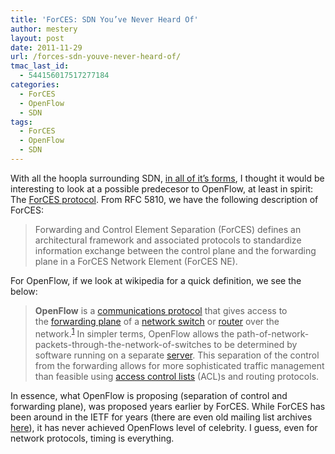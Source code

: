 ```yaml
---
title: 'ForCES: SDN You’ve Never Heard Of'
author: mestery
layout: post
date: 2011-11-29
url: /forces-sdn-youve-never-heard-of/
tmac_last_id:
  - 544156017517277184
categories:
  - ForCES
  - OpenFlow
  - SDN
tags:
  - ForCES
  - OpenFlow
  - SDN
---
```

With all the hoopla surrounding SDN, <a title="OpenFlow not the only path to network revolution" href="http://www.networkworld.com/news/2011/111711-sdn-openflow-253228.html" target="_blank">in all of it&#8217;s forms</a>, I thought it would be interesting to look at a possible predecesor to OpenFlow, at least in spirit: The <a title="ForCES Protocol" href="http://tools.ietf.org/html/rfc5810" target="_blank">ForCES protocol</a>. From RFC 5810, we have the following description of ForCES:

> Forwarding and Control Element Separation (ForCES) defines an architectural framework and associated protocols to standardize information exchange between the control plane and the forwarding plane in a ForCES Network Element (ForCES NE).

For OpenFlow, if we look at wikipedia for a quick definition, we see the below:

> **OpenFlow** is a [communications protocol][1] that gives access to the [forwarding plane][2] of a [network switch][3] or [router][4] over the network.<sup id="cite_ref-0"><a href="http://en.wikipedia.org/wiki/Openflow_Switching_Protocol#cite_note-0">[1]</a></sup> In simpler terms, OpenFlow allows the path-of-network-packets-through-the-network-of-switches to be determined by software running on a separate [server][5]. This separation of the control from the forwarding allows for more sophisticated traffic management than feasible using [access control lists][6] (ACL)s and routing protocols.

In essence, what OpenFlow is proposing (separation of control and forwarding plane), was proposed years earlier by ForCES. While ForCES has been around in the IETF for years (there are even old mailing list archives <a title="ForCES Mailing List Info" href="https://www.ietf.org/mailman/listinfo/forces-protocol" target="_blank">here</a>), it has never achieved OpenFlows level of celebrity. I guess, even for network protocols, timing is everything.

 [1]: http://en.wikipedia.org/wiki/Communications_protocol "Communications protocol"
 [2]: http://en.wikipedia.org/wiki/Forwarding_plane "Forwarding plane"
 [3]: http://en.wikipedia.org/wiki/Network_switch "Network switch"
 [4]: http://en.wikipedia.org/wiki/Router_(computing) "Router (computing)"
 [5]: http://en.wikipedia.org/wiki/Server_computer "Server computer"
 [6]: http://en.wikipedia.org/wiki/Access_control_list "Access control list"